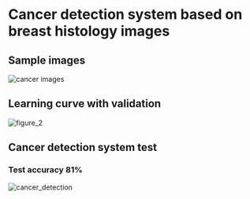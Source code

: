 # Cancer detection system based on breast histology images
 
## Sample images
![cancer images](https://user-images.githubusercontent.com/21131348/45601007-f7374f00-ba05-11e8-8486-ba1859589f64.png)

## Learning curve with validation 
![figure_2](https://user-images.githubusercontent.com/21131348/45601072-036fdc00-ba07-11e8-8b5b-ed84079effe5.png)


## Cancer detection system test
### Test accuracy 81%
![cancer_detection](https://user-images.githubusercontent.com/21131348/45002486-572a0080-afd7-11e8-8776-c669caf40a14.png)

